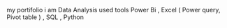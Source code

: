 my portifolio
i am Data Analysis
used tools Power Bi , Excel ( Power query, Pivot table ) , SQL , Python
